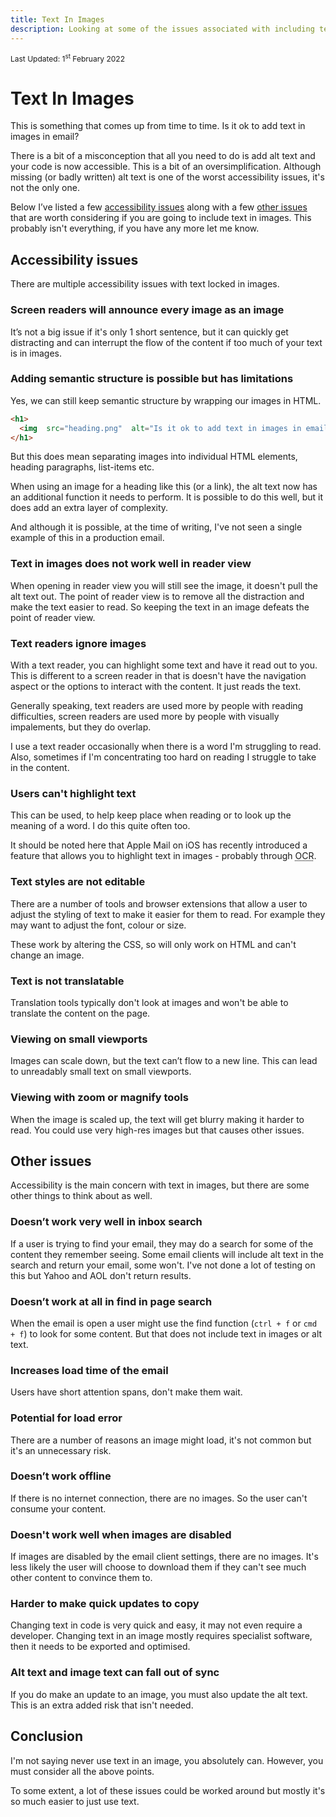 ```yaml
---
title: Text In Images
description: Looking at some of the issues associated with including text in images.
---
```


<div style="font-size: 12px">Last Updated: <time  datetime="2022-02-01">1<sup>st</sup> February 2022</time></div>

# Text In Images

This is something that comes up from time to time. Is it ok to add text in images in email?

There is a bit of a misconception that all you need to do is add alt text and your code is now accessible. This is a bit of an oversimplification. Although missing (or badly written) alt text is one of the worst accessibility issues, it's not the only one.

Below I’ve listed a few [accessibility issues](#accessibility-issues) along with a few [other issues](#other-issues) that are worth considering if you are going to include text in images. This probably isn't everything, if you have any more let me know.

## Accessibility issues

There are multiple accessibility issues with text locked in images.

### Screen readers will announce every image as an image

It’s not a big issue if it's only 1 short sentence, but it can quickly get distracting and can interrupt the flow of the content if too much of your text is in images.

### Adding semantic structure is possible but has limitations

Yes, we can still keep semantic structure by wrapping our images in HTML.

```html
<h1>
  <img  src="heading.png"  alt="Is it ok to add text in images in email?">
</h1>
```

But this does mean separating images into individual HTML elements, heading paragraphs, list-items etc.

When using an image for a heading like this (or a link), the alt text now has an additional function it needs to perform. It is possible to do this well, but it does add an extra layer of complexity.

And although it is possible, at the time of writing, I've not seen a single example of this in a production email.

### Text in images does not work well in reader view

When opening in reader view you will still see the image, it doesn't pull the alt text out. The point of reader view is to remove all the distraction and make the text easier to read. So keeping the text in an image defeats the point of reader view.

### Text readers ignore images

With a text reader, you can highlight some text and have it read out to you. This is different to a screen reader in that is doesn't have the navigation aspect or the options to interact with the content. It just reads the text.

Generally speaking, text readers are used more by people with reading difficulties, screen readers are used more by people with visually impalements, but they do overlap.

I use a text reader occasionally when there is a word I'm struggling to read. Also, sometimes if I'm concentrating too hard on reading I struggle to take in the content.

### Users can't highlight text

This can be used, to help keep place when reading or to look up the meaning of a word. I do this quite often too.

It should be noted here that Apple Mail on iOS has recently introduced a feature that allows you to highlight text in images - probably through <abbr title="Optical Character Recognition">OCR</abbr>.

### Text styles are not editable

There are a number of tools and browser extensions that allow a user to adjust the styling of text to make it easier for them to read. For example they may want to adjust the font, colour or size.

These work by altering the CSS, so will only work on HTML and can't change an image.

### Text is not translatable

Translation tools typically don't look at images and won't be able to translate the content on the page.

### Viewing on small viewports

Images can scale down, but the text can’t flow to a new line. This can lead to unreadably small text on small viewports.

### Viewing with zoom or magnify tools

When the image is scaled up, the text will get blurry making it harder to read. You could use very high-res images but that causes other issues.

## Other issues

Accessibility is the main concern with text in images, but there are some other things to think about as well.

### Doesn’t work very well in inbox search

If a user is trying to find your email, they may do a search for some of the content they remember seeing. Some email clients will include alt text in the search and return your email, some won't. I've not done a lot of testing on this but Yahoo and AOL don't return results.

### Doesn’t work at all in find in page search

When the email is open a user might use the find function (`ctrl + f` or `cmd + f`) to look for some content. But that does not include text in images or alt text.

### Increases load time of the email

Users have short attention spans, don't make them wait.

### Potential for load error

There are a number of reasons an image might load, it's not common but it's an unnecessary risk.

### Doesn’t work offline

If there is no internet connection, there are no images. So the user can't consume your content.

### Doesn't work well when images are disabled

If images are disabled by the email client settings, there are no images. It's less likely the user will choose to download them if they can't see much other content to convince them to.

### Harder to make quick updates to copy

Changing text in code is very quick and easy, it may not even require a developer. Changing text in an image mostly requires specialist software, then it needs to be exported and optimised.

### Alt text and image text can fall out of sync

If you do make an update to an image, you must also update the alt text. This is an extra added risk that isn't needed.

## Conclusion

I'm not saying never use text in an image, you absolutely can. However, you must consider all the above points.

To some extent, a lot of these issues could be worked around but mostly it's so much easier to just use text.
